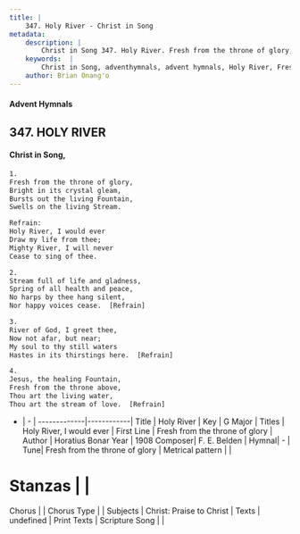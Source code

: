 ```yaml
---
title: |
    347. Holy River - Christ in Song
metadata:
    description: |
        Christ in Song 347. Holy River. Fresh from the throne of glory, Bright in its crystal gleam, Bursts out the living Fountain, Swells on the living Stream. 
    keywords:  |
        Christ in Song, adventhymnals, advent hymnals, Holy River, Fresh from the throne of glory. Holy River, I would ever
    author: Brian Onang'o
---
```


#### Advent Hymnals
## 347. HOLY RIVER
####  Christ in Song,

```txt
1.
Fresh from the throne of glory,
Bright in its crystal gleam,
Bursts out the living Fountain,
Swells on the living Stream.

Refrain:
Holy River, I would ever
Draw my life from thee;
Mighty River, I will never
Cease to sing of thee.

2.
Stream full of life and gladness,
Spring of all health and peace,
No harps by thee hang silent,
Nor happy voices cease.  [Refrain]

3.
River of God, I greet thee,
Now not afar, but near;
My soul to thy still waters
Hastes in its thirstings here.  [Refrain]

4.
Jesus, the healing Fountain,
Fresh from the throne above,
Thou art the living water,
Thou art the stream of love.  [Refrain]


```

- |   -  |
-------------|------------|
Title | Holy River |
Key | G Major |
Titles | Holy River, I would ever |
First Line | Fresh from the throne of glory |
Author | Horatius Bonar
Year | 1908
Composer| F. E. Belden |
Hymnal|  - |
Tune| Fresh from the throne of glory |
Metrical pattern | |
# Stanzas |  |
Chorus |  |
Chorus Type |  |
Subjects | Christ: Praise to Christ |
Texts | undefined |
Print Texts | 
Scripture Song |  |
    
